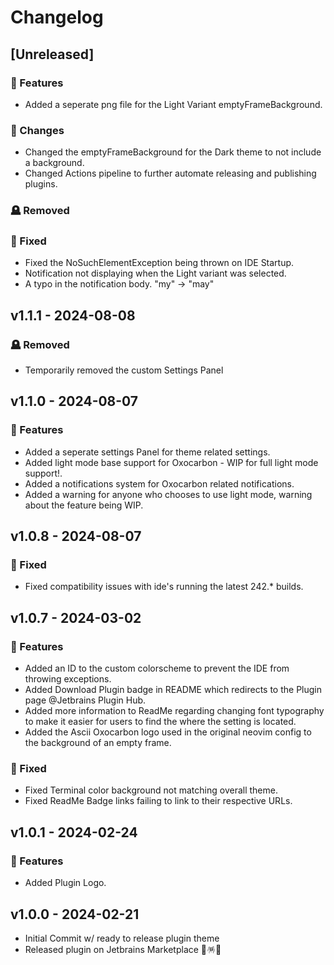 # Changelog

## [Unreleased]

### 🚀 Features
- Added a seperate png file for the Light Variant emptyFrameBackground.

### 📝 Changes
- Changed the emptyFrameBackground for the Dark theme to not include a background.
- Changed Actions pipeline to further automate releasing and publishing plugins.

### 🪦 Removed

### 🐛 Fixed
- Fixed the NoSuchElementException being thrown on IDE Startup.
- Notification not displaying when the Light variant was selected.
- A typo in the notification body. "my" -> "may"

## v1.1.1 - 2024-08-08

### 🪦 Removed
- Temporarily removed the custom Settings Panel

## v1.1.0 - 2024-08-07

### 🚀 Features
- Added a seperate settings Panel for theme related settings.
- Added light mode base support for Oxocarbon - WIP for full light mode support!.
- Added a notifications system for Oxocarbon related notifications.
- Added a warning for anyone who chooses to use light mode, warning about the feature being WIP.

## v1.0.8 - 2024-08-07

### 🐛 Fixed
- Fixed compatibility issues with ide's running the latest 242.* builds.

## v1.0.7 - 2024-03-02

### 🚀 Features
- Added an ID to the custom colorscheme to prevent the IDE from throwing exceptions.
- Added Download Plugin badge in README which redirects to the Plugin page @Jetbrains Plugin Hub.
- Added more information to ReadMe regarding changing font typography to make it easier for users to find the where the setting is located.
- Added the Ascii Oxocarbon logo used in the original neovim config to the background of an empty frame.

### 🐛 Fixed
- Fixed Terminal color background not matching overall theme.
- Fixed ReadMe Badge links failing to link to their respective URLs.


## v1.0.1 - 2024-02-24

### 🚀 Features
- Added Plugin Logo.

## v1.0.0 - 2024-02-21
- Initial Commit w/ ready to release plugin theme
- Released plugin on Jetbrains Marketplace 🎉🪅🥳
